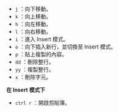 - `j` ：向下移動。
- `k` ：向上移動。
- `h` ：向左移動。
- `l` ：向右移動。
- `i` ：進入 Insert 模式。
- `o` ：向下插入新行，並切換至 Insert 模式。
- `p` ：貼上複製的內容。
- `dd` ：刪除整行。
- `yy` ：複製整行。
- `x` ：刪除字元。

**在 Insert 模式下**

- `ctrl r` ：開啟剪貼簿。
